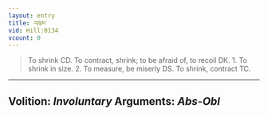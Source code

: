 ```yaml
---
layout: entry
title: འཁུམ་
vid: Hill:0134
vcount: 0
---
```

> To shrink CD\. To contract, shrink; to be afraid of, to recoil DK\. 1\. To shrink in size\. 2\. To measure, be miserly DS\. To shrink, contract TC\.

---
Volition: _Involuntary_
Arguments: _Abs-Obl_
---

